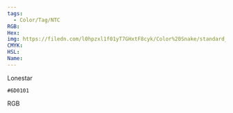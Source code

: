 ```yaml
---
tags:
  - Color/Tag/NTC
RGB:
Hex:
img: https://filedn.com/l0hpzxl1f01yT7GHxtF8cyk/Color%20Snake/standard_csv_to_svg/6D0101.svg
CMYK:
HSL:
Name:
---
```

Lonestar
```palette
#6D0101
```
RGB
